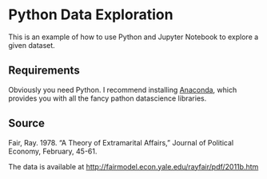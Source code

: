 # Python Data Exploration

This is an example of how to use Python and Jupyter Notebook to explore a given dataset.

## Requirements

Obviously you need Python. I recommend installing [Anaconda](anaconda.com), which provides you with all the fancy pathon datascience libraries.

## Source

Fair, Ray. 1978. “A Theory of Extramarital Affairs,” Journal of Political Economy, February, 45-61.

The data is available at http://fairmodel.econ.yale.edu/rayfair/pdf/2011b.htm

